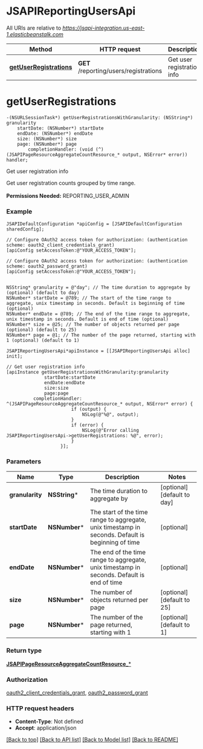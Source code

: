 # JSAPIReportingUsersApi

All URIs are relative to *https://jsapi-integration.us-east-1.elasticbeanstalk.com*

Method | HTTP request | Description
------------- | ------------- | -------------
[**getUserRegistrations**](JSAPIReportingUsersApi.md#getuserregistrations) | **GET** /reporting/users/registrations | Get user registration info


# **getUserRegistrations**
```objc
-(NSURLSessionTask*) getUserRegistrationsWithGranularity: (NSString*) granularity
    startDate: (NSNumber*) startDate
    endDate: (NSNumber*) endDate
    size: (NSNumber*) size
    page: (NSNumber*) page
        completionHandler: (void (^)(JSAPIPageResourceAggregateCountResource_* output, NSError* error)) handler;
```

Get user registration info

Get user registration counts grouped by time range. <br><br><b>Permissions Needed:</b> REPORTING_USER_ADMIN

### Example 
```objc
JSAPIDefaultConfiguration *apiConfig = [JSAPIDefaultConfiguration sharedConfig];

// Configure OAuth2 access token for authorization: (authentication scheme: oauth2_client_credentials_grant)
[apiConfig setAccessToken:@"YOUR_ACCESS_TOKEN"];

// Configure OAuth2 access token for authorization: (authentication scheme: oauth2_password_grant)
[apiConfig setAccessToken:@"YOUR_ACCESS_TOKEN"];


NSString* granularity = @"day"; // The time duration to aggregate by (optional) (default to day)
NSNumber* startDate = @789; // The start of the time range to aggregate, unix timestamp in seconds. Default is beginning of time (optional)
NSNumber* endDate = @789; // The end of the time range to aggregate, unix timestamp in seconds. Default is end of time (optional)
NSNumber* size = @25; // The number of objects returned per page (optional) (default to 25)
NSNumber* page = @1; // The number of the page returned, starting with 1 (optional) (default to 1)

JSAPIReportingUsersApi*apiInstance = [[JSAPIReportingUsersApi alloc] init];

// Get user registration info
[apiInstance getUserRegistrationsWithGranularity:granularity
              startDate:startDate
              endDate:endDate
              size:size
              page:page
          completionHandler: ^(JSAPIPageResourceAggregateCountResource_* output, NSError* error) {
                        if (output) {
                            NSLog(@"%@", output);
                        }
                        if (error) {
                            NSLog(@"Error calling JSAPIReportingUsersApi->getUserRegistrations: %@", error);
                        }
                    }];
```

### Parameters

Name | Type | Description  | Notes
------------- | ------------- | ------------- | -------------
 **granularity** | **NSString***| The time duration to aggregate by | [optional] [default to day]
 **startDate** | **NSNumber***| The start of the time range to aggregate, unix timestamp in seconds. Default is beginning of time | [optional] 
 **endDate** | **NSNumber***| The end of the time range to aggregate, unix timestamp in seconds. Default is end of time | [optional] 
 **size** | **NSNumber***| The number of objects returned per page | [optional] [default to 25]
 **page** | **NSNumber***| The number of the page returned, starting with 1 | [optional] [default to 1]

### Return type

[**JSAPIPageResourceAggregateCountResource_***](JSAPIPageResourceAggregateCountResource_.md)

### Authorization

[oauth2_client_credentials_grant](../README.md#oauth2_client_credentials_grant), [oauth2_password_grant](../README.md#oauth2_password_grant)

### HTTP request headers

 - **Content-Type**: Not defined
 - **Accept**: application/json

[[Back to top]](#) [[Back to API list]](../README.md#documentation-for-api-endpoints) [[Back to Model list]](../README.md#documentation-for-models) [[Back to README]](../README.md)

